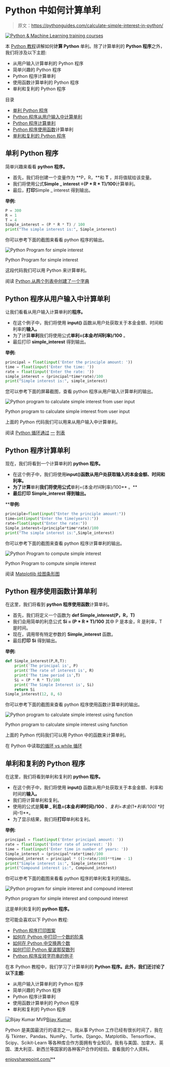 # Python 中如何计算单利

> 原文：<https://pythonguides.com/calculate-simple-interest-in-python/>

[![Python & Machine Learning training courses](img/49ec9c6da89a04c9f45bab643f8c765c.png)](https://sharepointsky.teachable.com/p/python-and-machine-learning-training-course)

本 [Python 教程](https://pythonguides.com/learn-python/)讲解如何**计算 Python** 单利。除了计算单利的 **Python 程序**之外，我们将涉及以下主题:

*   从用户输入计算单利的 Python 程序
*   简单兴趣的 Python 程序
*   Python 程序计算单利
*   使用函数计算单利的 Python 程序
*   单利和复利的 Python 程序

目录

[](#)

*   [单利 Python 程序](#Python_Program_for_simple_interest "Python Program for simple interest")
*   [Python 程序从用户输入中计算单利](#Python_program_to_calculate_simple_interest_from_user_input "Python program to calculate simple interest from user input")
*   [Python 程序计算单利](#Python_Program_to_compute_simple_interest "Python Program to compute simple interest")
*   [Python 程序使用函数](#Python_program_to_calculate_simple_interest_using_function "Python program to calculate simple interest using function")计算单利
*   [单利和复利的 Python 程序](#Python_program_for_simple_interest_and_compound_interest "Python program for simple interest and compound interest")

## 单利 Python 程序

简单兴趣来看看 **python 程序。**

*   首先，我们将创建一个变量作为 **P，R，**和 **T** ，并将值赋给该变量。
*   我们将使用公式**Simple _ interest =(P * R * T)/100**计算单利。
*   最后，**打印**Simple _ interest 得到输出。

**举例:**

```py
P = 300
R = 1
T = 4
Simple_interest = (P * R * T) / 100
print("The simple interest is:", Simple_interest)
```

你可以参考下面的截图来看看 python 程序的输出。

![Python Program for simple interest](img/85c725e75944e185a46d6317258c4b90.png "Python Program for simple interest")

Python Program for simple interest

这段代码我们可以用 Python 来计算单利。

阅读 [Python 从两个列表中创建了一个字典](https://pythonguides.com/python-creates-a-dictionary-from-two-lists/)

## Python 程序从用户输入中计算单利

让我们看看从用户输入计算单利的**程序。**

*   在这个例子中，我们将使用 **input()** 函数从用户处获取关于本金金额、时间和利率的**输入。**
*   为了计算**单利**我们将使用公式**单利=(本金*时间*利率)/100** 。
*   最后打印 **simple_interest** 得到输出。

**举例:**

```py
principal = float(input('Enter the principle amount: '))
time = float(input('Enter the time: '))
rate = float(input('Enter the rate: '))
simple_interest = (principal*time*rate)/100
print("Simple interest is:", simple_interest)
```

您可以参考下面的屏幕截图，查看 python 程序从用户输入计算单利的输出。

![Python program to calculate simple interest from user input](img/009cb0d70b3b9009b3192b45c54ed9f6.png "Python program to calculate simple interest from user input")

Python program to calculate simple interest from user input

上面的 Python 代码我们可以用来从用户输入中计算单利。

阅读 [Python 循环通过](https://pythonguides.com/python-loop-through-a-list/) [一](https://pythonguides.com/python-loop-through-a-list/) [列表](https://pythonguides.com/python-loop-through-a-list/)

## Python 程序计算单利

现在，我们将看到一个计算单利的 **python 程序。**

*   在这个例子中，我们将使用****input()**函数从用户处获取**输入的本金金额、时间和利率。****
*   **为了计算**单利**我们将使用公式**单利=(本金*时间*利率)/100** 。**
*   **最后打印 **Simple_interest** 得到输出。**

 ****举例:**

```py
principle=float(input("Enter the principle amount:"))
time=int(input("Enter the time(years):"))
rate=float(input("Enter the rate:"))
Simple_interest=(principle*time*rate)/100
print("The simple interest is:",Simple_interest)
```

你可以参考下面的截图来查看 python 程序计算单利的输出。

![Python Program to compute simple interest](img/a4ac70e7e721a70d1cde4e7b185264fc.png "Python Program to compute simple interest")

Python Program to compute simple interest

阅读 [Matplotlib 绘图条形图](https://pythonguides.com/matplotlib-plot-bar-chart/)

## Python 程序使用函数计算单利

在这里，我们将看到 **python 程序使用函数**计算单利。

*   首先，我们将定义一个函数为 **def Simple_interest(P，R，T)**
*   我们会用简单的利息公式 **Si = (P * R * T)/100** 其中 P 是本金，R 是利率，T 是时间。
*   现在，调用带有特定参数的 **Simple_interest** 函数。
*   最后**打印** **Si** 得到输出。

**举例:**

```py
def Simple_interest(P,R,T):
    print('The principal is', P)
    print('The rate of interest is', R)
    print('The time period is',T)
    Si = (P * R * T)/100
    print('The Simple Interest is', Si)
    return Si
Simple_interest(12, 8, 6)
```

你可以参考下面的截图来查看 python 程序使用函数计算单利的输出。

![Python program to calculate simple interest using function](img/7be2d83dfd840f1228919cf99ecc9cd9.png "Python program to calculate simple interest using function")

Python program to calculate simple interest using function

上面的 Python 代码我们可以用 Python 中的函数来计算单利。

在 Python 中读取[的循环 vs while 循环](https://pythonguides.com/for-loop-vs-while-loop-in-python/)

## 单利和复利的 Python 程序

在这里，我们将看到单利和复利的 **python 程序。**

*   在这个例子中，我们将使用 **input()** 函数从用户处获取关于本金金额、利率和时间的**输入。**
*   我们将计算单利和复利。
*   使用的公式是**简单 _ 利息=(本金*利率*时间)/100** 、**复利=本金*(1+利率/100)* *时间–1)**。
*   为了显示结果，我们将**打印**单利和复利。

**举例:**

```py
principal = float(input('Enter principal amount: '))
rate = float(input('Enter rate of interest: '))
time = float(input('Enter time in number of years: '))
Simple_interest = (principal*rate*time)/100
Compound_interest = principal * ((1+rate/100)**time - 1)
print("Simple interest is:", Simple_interest)
print("Compound interest is:", Compound_interest)
```

你可以参考下面的截图来看看 python 程序的单利和复利的输出。

![Python program for simple interest and compound interest](img/5c6612b9203c88f3e33a2fb2e3ba7b21.png "Python program for simple interest and compound interest")

Python program for simple interest and compound interest

这是单利和复利的 **python 程序。**

您可能会喜欢以下 Python 教程:

*   [Python 程序打印图案](https://pythonguides.com/print-pattern-in-python/)
*   [如何在 Python 中打印一个数的阶乘](https://pythonguides.com/factorial-of-a-number-in-python/)
*   [如何在 Python 中交换两个数](https://pythonguides.com/swap-two-numbers-in-python/)
*   [如何打印 Python 斐波那契数列](https://pythonguides.com/python-fibonacci-series/)
*   [Python 程序反转字符串的例子](https://pythonguides.com/python-program-to-reverse-a-string/)

在本 Python 教程中，我们学习了计算单利的 **Python 程序。此外，我们还讨论了以下主题:**

*   从用户输入计算单利的 Python 程序
*   简单兴趣的 Python 程序
*   Python 程序计算单利
*   使用函数计算单利的 Python 程序
*   单利和复利的 Python 程序

![Bijay Kumar MVP](img/9cb1c9117bcc4bbbaba71db8d37d76ef.png "Bijay Kumar MVP")[Bijay Kumar](https://pythonguides.com/author/fewlines4biju/)

Python 是美国最流行的语言之一。我从事 Python 工作已经有很长时间了，我在与 Tkinter、Pandas、NumPy、Turtle、Django、Matplotlib、Tensorflow、Scipy、Scikit-Learn 等各种库合作方面拥有专业知识。我有与美国、加拿大、英国、澳大利亚、新西兰等国家的各种客户合作的经验。查看我的个人资料。

[enjoysharepoint.com/](https://enjoysharepoint.com/)[](https://www.facebook.com/fewlines4biju "Facebook")[](https://www.linkedin.com/in/fewlines4biju/ "Linkedin")[](https://twitter.com/fewlines4biju "Twitter")**